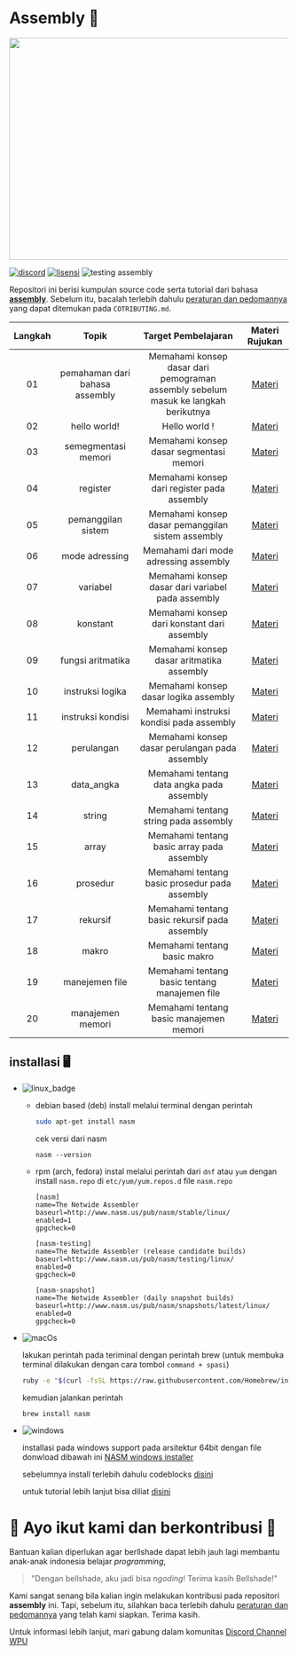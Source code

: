 # Assembly :abacus:

<p align="center">
    <img src="https://64.media.tumblr.com/0b59866d4f23e8ab39804c5a7968725a/f1bfad800d8ac6c6-2c/s1280x1920/46ea723ba1703102f52abc356bc55f8c33ed0e48.gifv" width="600" height="400">
</p>

[![discord](https://img.shields.io/discord/722002048643497994?logo=discord&logoColor=white&style=for-the-badge)](http://discord.gg/S4rrXQU)
[![lisensi](https://img.shields.io/github/license/bellshade/Assembly?style=for-the-badge)](LICENSE)
![testing assembly](https://img.shields.io/github/workflow/status/bellshade/Assembly/assembly%20testing%20file?label=testing%20assembly&style=for-the-badge)

Repositori ini berisi kumpulan source code serta tutorial dari bahasa [**assembly**](basic/README.md). Sebelum itu, bacalah terlebih dahulu [peraturan dan pedomannya](CONTRIBUTING.md) yang dapat ditemukan pada ``COTRIBUTING.md``.

| Langkah |              Topik               |                                  Target Pembelajaran                                  |            Materi Rujukan                    |
| :-----: | :------------------------------: | :-----------------------------------------------------------------------------------: | :----------------------------------:         |
|   01    | pemahaman dari bahasa assembly   | Memahami konsep dasar dari pemograman assembly sebelum masuk ke langkah berikutnya    |  [Materi](basic/00_pemahaman)                |
|   02    |            hello world!          |                              Hello world !                                            |     [Materi](basic/01_hello_world)           |
|   03    |          semegmentasi memori     |                 Memahami konsep dasar segmentasi memori                               |      [Materi](basic/02_memory_segment)      |
|   04    |             register             |                      Memahami konsep dari register pada assembly                      |      [Materi](basic/03_register)             |
|   05    |         pemanggilan sistem       |                         Memahami konsep dasar pemanggilan sistem assembly             |       [Materi](basic/04_pemanggilan_sistem)  |
|   06    |         mode adressing           |                        Memahami dari mode adressing assembly                          |    [Materi](basic/05_addressing_mode)        |
|   07    |          variabel                |                     Memahami konsep dasar dari variabel pada assembly                 | [Materi](basic/06_variabel)                  |
|   08    |            konstant              |            Memahami konsep dari konstant dari assembly                                |     [Materi](basic/07_konstant)              |
|   09    |         fungsi aritmatika        |                   Memahami konsep dasar aritmatika assembly                           |       [Materi](basic/08_fungsi_aritmatika)   |
|   10    |          instruksi logika        |                    Memahami konsep dasar logika assembly                              |    [Materi](basic/09_instruksi_logika)       |
|   11    |         instruksi kondisi        |                       Memahami instruksi kondisi pada assembly                        | [Materi](basic/10_instruksi_kondisi)         |
|   12    |            perulangan            |                         Memahami konsep dasar perulangan pada assembly                |     [Materi](basic/11_perulangan)            |
|   13    |          data_angka              |                         Memahami tentang data angka pada assembly                     |      [Materi](basic/12_data_angka)           |
|   14    |              string              |                         Memahami tentang string pada assembly                         |      [Materi](basic/13_string)               |
|   15    |              array               |                         Memahami tentang basic array pada assembly                    |      [Materi](basic/14_array)                |
|   16    |           prosedur               |                      Memahami tentang basic prosedur pada assembly                    |      [Materi](basic/15_prosedur)             |
|   17    |           rekursif               |                      Memahami tentang basic rekursif pada assembly                    |      [Materi](basic/16_rekursif)             |
|   18    |             makro                |                      Memahami tentang basic makro                                     |      [Materi](basic/17_makro)                |
|   19    |           manejemen file         |                      Memahami tentang basic tentang manajemen file                    |   [Materi](basic/18_manejemen_file)          |
|   20    |           manajemen memori       |                      Memahami tentang basic manajemen memori                          |   [Materi](basic/19_manajemen_memori)        |


## installasi :desktop_computer:
-  ![linux_badge](https://img.shields.io/badge/Linux-FCC624?style=for-the-badge&logo=linux&logoColor=black)

    - debian based (deb)
        install melalui terminal dengan perintah
        ```bash
        sudo apt-get install nasm
        ```
        cek versi dari nasm 
        ```
        nasm --version
        ```

    - rpm (arch, fedora)
        instal melalui perintah dari ``dnf`` atau ``yum`` dengan install ``nasm.repo`` di ``etc/yum/yum.repos.d``
        file ``nasm.repo``
        ```
        [nasm]
        name=The Netwide Assembler
        baseurl=http://www.nasm.us/pub/nasm/stable/linux/
        enabled=1
        gpgcheck=0

        [nasm-testing]
        name=The Netwide Assembler (release candidate builds)
        baseurl=http://www.nasm.us/pub/nasm/testing/linux/
        enabled=0
        gpgcheck=0

        [nasm-snapshot]
        name=The Netwide Assembler (daily snapshot builds)
        baseurl=http://www.nasm.us/pub/nasm/snapshots/latest/linux/
        enabled=0
        gpgcheck=0
        ```
- ![macOs](https://img.shields.io/badge/mac%20os-000000?style=for-the-badge&logo=apple&logoColor=white)

    lakukan perintah pada teriminal dengan perintah brew (untuk membuka terminal dilakukan dengan cara tombol ``command + spasi``)
    ```bash
    ruby -e "$(curl -fsSL https://raw.githubusercontent.com/Homebrew/install/master/install)" 2> /dev/null
    ```
    kemudian jalankan perintah
    ```bash
    brew install nasm
    ```

- ![windows](https://img.shields.io/badge/Windows-0078D6?style=for-the-badge&logo=windows&logoColor=white)

    installasi pada windows support pada arsitektur 64bit dengan file donwload dibawah ini
    [NASM windows installer](https://www.nasm.us/pub/nasm/releasebuilds/2.14.02/win64/)
    
    sebelumnya install terlebih dahulu codeblocks [disini](https://www.codeblocks.org/downloads/)

    untuk tutorial lebih lanjut bisa diliat [disini](https://www.wikihow.com/Run-NASM-on-Windows)

# :star_struck: Ayo ikut kami dan berkontribusi :star_struck:

Bantuan kalian diperlukan agar berllshade dapat lebih jauh lagi membantu anak-anak indonesia belajar _programming_,

> "Dengan bellshade, aku jadi bisa _ngoding_! Terima kasih Bellshade!"

Kami sangat senang bila kalian ingin melakukan kontribusi pada repositori **assembly** ini. Tapi, sebelum itu, silahkan baca terlebih dahulu [peraturan dan pedomannya](CONTRIBUTING.md) yang telah kami siapkan. Terima kasih.

Untuk informasi lebih lanjut, mari gabung dalam komunitas [Discord Channel WPU](http://discord.gg/S4rrXQU)

